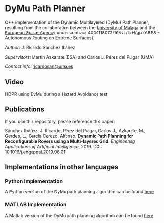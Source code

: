 # DyMu Path Planner
C++ implementation of the Dynamic Multilayered (DyMu) Path Planner, resulting from the collaboration between the [University of Malaga](https://www.uma.es/robotics-and-mechatronics/info/107542/robotica-espacial/) and the [European Space Agency](https://www.esa.int/Our_Activities/Space_Engineering_Technology/Planetary_Robotics_Laboratory) under contract 4000118072/16/NL/LvH/gp (ARES - Autonomous Routing on Extreme Surfaces).

*Author:* J. Ricardo Sánchez Ibáñez

*Supervisors:* Martin Azkarate (ESA) and Carlos J. Pérez del Pulgar (UMA)

*Contact info:* ricardosan@uma.es

## Video

[HDPR using DyMu during a Hazard Avoidance test](https://youtu.be/X4mihNTEVGw)

## Publications

If you use this repository, please reference this paper:

Sánchez Ibáñez, J. Ricardo, Pérez del Pulgar, Carlos J., Azkarate, M., Gerdes, L., García Cerezo, Alfonso. **Dynamic Path Planning for Reconfigurable Rovers using a Multi-layered Grid**. *Engineering Applications of Artificial Intelligence*, 2019. DOI: [10.1016/j.engappai.2019.08.011](https://doi.org/10.1016/j.engappai.2019.08.011)


## Implementations in other languages

### Python Implementation

A Python version of the DyMu path planning algorithm can be found [here](https://github.com/spaceuma/ARES-DyMu_python) 

### MATLAB Implementation

A Matlab version of the DyMu path planning algorithm can be found [here](https://github.com/spaceuma/ARES-DyMu_matlab)
